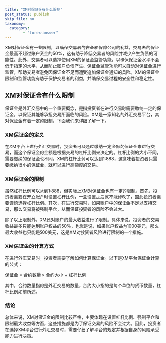 ```yaml
---
title: "XM对保证金有什么限制"
post_status: publish
skip_file: no
taxonomy:
  category:
        - "forex-answer"
---
```


XM对保证金有一些限制，以确保交易者的安全和保障公司的利益。交易者的保证金最高不超过账户资金的50%，这有助于降低交易者的风险并减少产生负债的可能性。此外，交易者可以选择使用XM的保证金监管功能，以确保保证金水平不会低于指定的水平，从而防止账户负债产生。保证金监管功能可以自动对保证金进行监管，帮助交易者避免因保证金不足而遭受追加保证金通知的风险。XM的保证金限制和监管功能有助于保护交易者的利益，并确保交易过程的安全性和稳定性。

## XM对保证金有什么限制

保证金是外汇交易中的一个重要概念，是指投资者在进行交易时需要缴纳一定的保证金，以保证其能够承担交易所面临的风险。XM是一家知名的外汇交易平台，其对保证金有着一定的限制，下面我们来详细了解一下。

### XM保证金的定义

在XM平台上进行外汇交易时，投资者可以通过缴纳一定金额的保证金来进行交易，而这个保证金的金额是根据交易的杠杆比例来决定的。杠杆比例的大小不同，需要缴纳的保证金也不同，XM的杠杆比例可以达到1:888，这意味着投资者只需要缴纳很小的保证金，就可以进行高额度的交易。

### XM保证金的限制

虽然杠杆比例可以达到1:888，但实际上XM对保证金也有一定的限制。首先，投资者需要在开立账户时设置杠杆比例，一旦设置之后就不能修改了，因此投资者需要谨慎选择杠杆比例。其次，在进行交易时，如果账户中的保证金不足以支持交易，那么交易将被强制平仓，从而保证投资者的风险不会过大。

除了以上限制外，XM还对账户的最大收益进行了限制。具体来说，投资者的交易收益最多只能达到账户权益的50%，也就是说，如果账户权益为1000美元，那么最大收益也只能是500美元，这是XM对投资者风险进行限制的一个措施。

### XM保证金的计算方式

在进行外汇交易时，投资者需要了解如何计算保证金。以下是XM平台保证金计算的公式：

保证金 = 合约数量 × 合约大小 ÷ 杠杆比例

其中，合约数量指的是外汇交易的数量，合约大小指的是每个单位的货币数量，杠杆比例如前所述。

### 结论

总体来说，XM对保证金的限制比较严格，主要体现在设置杠杆比例、强制平仓和限制最大收益等方面，这些措施都是为了保证交易的风险不会过大。因此，投资者在选择XM平台进行外汇交易时，需要仔细了解平台的规定并根据自身的风险承受能力进行决策。
